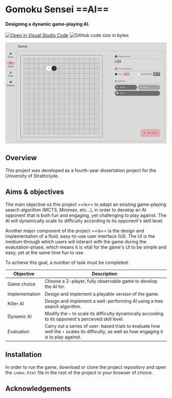# Gomoku Sensei ==AI==
#### Designing a dynamic game-playing AI.

[![Open in Visual Studio Code](https://open.vscode.dev/badges/open-in-vscode.svg)](https://open.vscode.dev/HaresMahmood/gomoku-sensei)
![GitHub code size in bytes](https://img.shields.io/github/languages/code-size/HaresMahmood/gomoku-sensei)

![Screenshot](./res/screenshot.svg)

## Overview
This project was developed as a fourth-year dissertation project for the University of Strathclyde.

## Aims & objectives
The main objective os this project ==is== to adapt an existing game-playing search algorithm (MCTS, Minimax, etc...), in order to develop an AI opponent that is both fun and engaging, yet challenging to play against. The AI will dynamically scale its difficulty according to its opponent's skill level.

Another major component of the project ==is== is the design and implementaiton of a fluid, easy-to-use user interface (UI). The UI is the medium through which users will interact with the game during the evalutation-phase, which means it is vital for the game's UI to be simple and easy, yet at the same time fun to use.

To achieve this goal, a number of task must be completed:

| Objective | Description |
| --- | --- |
| Game choice | Choose a 2-player, fully observable game to develop the AI for. |
| Implementation  | Design and implement a playable version of the game. |
| Killer AI  | Design and implement a well-performing AI using a tree search algorithm. |
| Dynamic AI  | Modify the ‣ to scale its difficulty dynamically according to its opponent's perceived skill level. |
| Evaluation  | Carry out a series of user-based trials to evaluate how well the ‣ scales its difficulty, as well as how engaging it is to play against. |

## Installation
In order to run the game, download or clone the project repository and open the `index.html` file in the root of the project in your browser of choice.

## Acknowledgements
